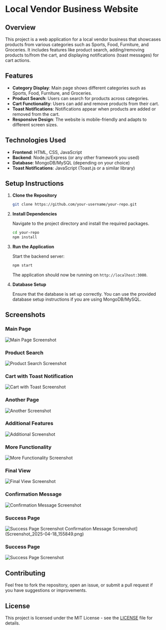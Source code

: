 
# Local Vendor Business Website

## Overview

This project is a web application for a local vendor business that showcases products from various categories such as Sports, Food, Furniture, and Groceries. It includes features like product search, adding/removing products to/from the cart, and displaying notifications (toast messages) for cart actions.

## Features

- **Category Display**: Main page shows different categories such as Sports, Food, Furniture, and Groceries.
- **Product Search**: Users can search for products across categories.
- **Cart Functionality**: Users can add and remove products from their cart.
- **Toast Notifications**: Notifications appear when products are added or removed from the cart.
- **Responsive Design**: The website is mobile-friendly and adapts to different screen sizes.

## Technologies Used

- **Frontend**: HTML, CSS, JavaScript
- **Backend**: Node.js/Express (or any other framework you used)
- **Database**: MongoDB/MySQL (depending on your choice)
- **Toast Notifications**: JavaScript (Toast.js or a similar library)

## Setup Instructions

1. **Clone the Repository**

   ```bash
   git clone https://github.com/your-username/your-repo.git
   ```

2. **Install Dependencies**

   Navigate to the project directory and install the required packages.

   ```bash
   cd your-repo
   npm install
   ```

3. **Run the Application**

   Start the backend server:

   ```bash
   npm start
   ```

   The application should now be running on `http://localhost:3000`.

4. **Database Setup**

   Ensure that the database is set up correctly. You can use the provided database setup instructions if you are using MongoDB/MySQL.

## Screenshots

### Main Page

![Main Page Screenshot](Screenshot%202025-04-18%20155743.png)

### Product Search

![Product Search Screenshot](Screenshot%202025-04-18%20155753.png)

### Cart with Toast Notification

![Cart with Toast Screenshot](Screenshot%202025-04-18%20155802.png)

### Another Page

![Another Screenshot](Screenshot%202025-04-18%20155811.png)

### Additional Features

![Additional Screenshot](Screenshot%202025-04-18%20155823.png)

### More Functionality

![More Functionality Screenshot](Screenshot%202025-04-18%20155827.png)

### Final View

![Final View Screenshot](Screenshot%202025-04-18%20155837.png)

### Confirmation Message

![Confirmation Message Screenshot](Screenshot%202025-04-18%20155849.png)

### Success Page

![Success Page Screenshot](Screenshot%202025-04-18%20162736.png)
Confirmation Message Screenshot](Screenshot_2025-04-18_155849.png)

### Success Page

![Success Page Screenshot](Screenshot_2025-04-18_162736.png)


## Contributing

Feel free to fork the repository, open an issue, or submit a pull request if you have suggestions or improvements.

## License

This project is licensed under the MIT License - see the [LICENSE](LICENSE) file for details.
